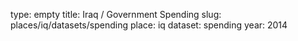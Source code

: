 type: empty
title: Iraq / Government Spending
slug: places/iq/datasets/spending
place: iq
dataset: spending
year: 2014

